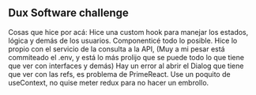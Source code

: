 ## Dux Software challenge

Cosas que hice por acá: 
Hice una custom hook para manejar los estados, lógica y demás de los usuarios. 
Componenticé todo lo posible.
Hice lo propio con el servicio de la consulta a la API,
(Muy a mi pesar está commiteado el .env, y está lo más prolijo que se puede todo lo que tiene que ver con interfaces y demás)
Hay un error al abrir el Dialog que tiene que ver con las refs, es problema de PrimeReact.
Use un poquito de useContext, no quise meter redux para no hacer un embrollo. 
